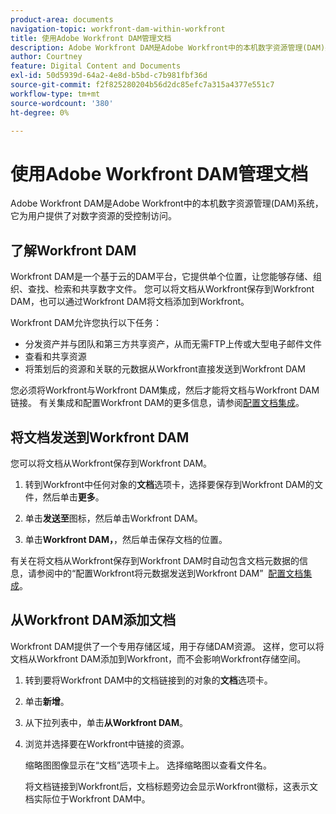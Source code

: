 ```yaml
---
product-area: documents
navigation-topic: workfront-dam-within-workfront
title: 使用Adobe Workfront DAM管理文档
description: Adobe Workfront DAM是Adobe Workfront中的本机数字资源管理(DAM)系统，它为用户提供了对数字资源的受控制访问。
author: Courtney
feature: Digital Content and Documents
exl-id: 50d5939d-64a2-4e8d-b5bd-c7b981fbf36d
source-git-commit: f2f825280204b56d2dc85efc7a315a4377e551c7
workflow-type: tm+mt
source-wordcount: '380'
ht-degree: 0%

---
```


# 使用Adobe Workfront DAM管理文档

Adobe Workfront DAM是Adobe Workfront中的本机数字资源管理(DAM)系统，它为用户提供了对数字资源的受控制访问。

## 了解Workfront DAM

Workfront DAM是一个基于云的DAM平台，它提供单个位置，让您能够存储、组织、查找、检索和共享数字文件。 您可以将文档从Workfront保存到Workfront DAM，也可以通过Workfront DAM将文档添加到Workfront。

Workfront DAM允许您执行以下任务：

* 分发资产并与团队和第三方共享资产，从而无需FTP上传或大型电子邮件文件
* 查看和共享资源
* 将策划后的资源和关联的元数据从Workfront直接发送到Workfront DAM 

您必须将Workfront与Workfront DAM集成，然后才能将文档与Workfront DAM链接。 有关集成和配置Workfront DAM的更多信息，请参阅[配置文档集成](../../administration-and-setup/configure-integrations/configure-document-integrations.md)。

## 将文档发送到Workfront DAM

您可以将文档从Workfront保存到Workfront DAM。

1. 转到Workfront中任何对象的&#x200B;**文档**&#x200B;选项卡，选择要保存到Workfront DAM的文件，然后单击&#x200B;**更多**。

1. 单击&#x200B;**发送至**&#x200B;图标，然后单击Workfront DAM。

1. 单击&#x200B;**Workfront DAM，**，然后单击保存文档的位置。

有关在将文档从Workfront保存到Workfront DAM时自动包含文档元数据的信息，请参阅中的“配置Workfront将元数据发送到Workfront DAM”  [配置文档集成](../../administration-and-setup/configure-integrations/configure-document-integrations.md)。

## 从Workfront DAM添加文档

Workfront DAM提供了一个专用存储区域，用于存储DAM资源。 这样，您可以将文档从Workfront DAM添加到Workfront，而不会影响Workfront存储空间。 

1. 转到要将Workfront DAM中的文档链接到的对象的&#x200B;**文档**&#x200B;选项卡。
1. 单击&#x200B;**新增**。

1. 从下拉列表中，单击&#x200B;**从Workfront DAM**。
1. 浏览并选择要在Workfront中链接的资源。

   缩略图图像显示在“文档”选项卡上。 选择缩略图以查看文件名。 

   将文档链接到Workfront后，文档标题旁边会显示Workfront徽标，这表示文档实际位于Workfront DAM中。
